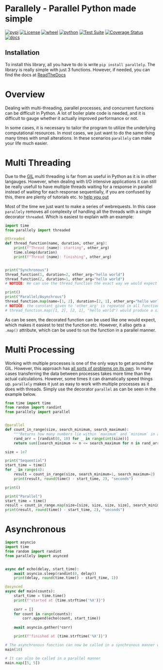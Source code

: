 # Parallely - Parallel Python made simple

[![pypi](https://img.shields.io/pypi/v/parallely.svg)](https://pypi.org/project/parallely/)
[![License](https://img.shields.io/github/license/mvilstrup/parallely)](https://github.com/mvilstrup/parallely/blob/main/LICENSE)
[![wheel](https://img.shields.io/pypi/wheel/parallely.svg)](https://pypi.org/project/parallely/)
[![python](https://img.shields.io/pypi/pyversions/parallely.svg)](https://pypi.org/project/parallely/)
[![Test Suite](https://github.com/mvilstrup/parallely/workflows/Test%20Suite/badge.svg)](https://github.com/mvilstrup/parallely/actions?query=workflow%3A%22Test+Suite%22)
[![Coverage Status](https://coveralls.io/repos/github/MVilstrup/parallely/badge.svg?branch=main)](https://coveralls.io/github/MVilstrup/parallely?branch=main)
[![docs](https://readthedocs.org/projects/parallely/badge/?version=latest)](https://parallely.readthedocs.io/en/latest/?badge=latest)

## Installation
To install this library, all you have to do is write `pip install parallely`. The library is really simple with just 3 functions. However, if needed, you can find the docs at [ReadTheDocs](https://parallely.readthedocs.io/en/latest/index.html)

# Overview

Dealing with multi-threading, parallel processes, and concurrent functions can be difficult in Python. A lot of boiler plate code is needed, and it is difficult to gauge whether it actually improved performance or not. 

In some cases, it is necessary to tailor the program to utilize the underlying computational resources. In most cases, we just want to do the same thing many times with small alterations. In these scenarios `parallely` can make your life much easier. 

# Multi Threading
Due to the [GIL](https://wiki.python.org/moin/GlobalInterpreterLock) multi threading is far from as useful in Python as it is in other langauges. However, when dealing with I/O intensive applications it can still be really usefull to have multiple threads waiting for a response in parallel instead of waiting for each response sequentially, if you are confused by this, there are plenty of tutorials etc. to [help you out](https://www.google.com/search?q=why%20multi%20thread%20python)

Most of the time we just want to make a series of webrequests. In this case `parallely` removes all complexity of handling all the threads with a single decorator `threaded`. Which is easiest to explain with an example:

```python
import time
from parallely import threaded

@threaded
def thread_function(name, duration, other_arg):
    print(f"Thread {name}: starting", other_arg)
    time.sleep(duration)
    print(f"Thread {name}: finishing", other_arg)


print("Synchronous")
thread_function(1, duration=2, other_arg="hello world")
thread_function(2, duration=1, other_arg="hello world")
# NOTICE: We can use the thread_function the exact way we would expect without any overhead

print()
print("Parallel/Asynchrous")
thread_function.map(name=[1, 2], duration=[2, 1], other_arg="hello world")
# NOTICE: the constant given to 'other_arg' is repeated in all function calls
# thread_function.map([1, 2], [2, 1], "hello world") would produce a similar result
```

As can be seen, the decorated function can be used like one would expect, which makes it easiest to test the function etc. However, it allso gets a `.map()` attribute, which can be used to run the function in a parallel manner.

# Multi Processing
Working with multiple processes is one of the only ways to get around the GIL. However, this approach has [all sorts of problems on its own](https://www.google.com/search?q=problems%20when%20working%20with%20multi%20processes%20python). In many cases transferring the data between processes takes more time than the actual calculations. However, some times it can dramatically speed things up. `parallely` makes it just as easy to work with multiple processes as it does with threads. Simply use the decorator `parallel` as can be seen in the example below.

```python
from time import time
from random import randint
from parallely import parallel


@parallel
def count_in_range(size, search_minimum, search_maximum):
    """Returns how many numbers lie within `maximum` and `minimum` in a random array"""
    rand_arr = [randint(0, 10) for _ in range(int(size))] 
    return sum([search_minimum <= n <= search_maximum for n in rand_arr])

size = 1e7

print("Sequential")
start_time = time()
for _ in range(4):
    result = count_in_range(size, search_minimum=1, search_maximum=2)
    print(result, round(time() - start_time, 2), "seconds")

print()

print("Parallel")
start_time = time()
result = count_in_range.map(size=[size, size, size, size], search_minimum=1, search_maximum=2)
print(result, round(time() - start_time, 2), "seconds")
```

# Asynchronous

```python
import asyncio
import time
from random import randint
from parallely import asynced


async def echo(delay, start_time):
    await asyncio.sleep(randint(0, delay))
    print(delay, round(time.time() - start_time, 1))

@asynced
async def main(counts):
    start_time = time.time()
    print(f"started at {time.strftime('%X')}")
    
    corr = []
    for count in range(counts):
        corr.append(echo(count, start_time))
        
    await asyncio.gather(*corr)

    print(f"finished at {time.strftime('%X')}")

# The asynchronous function can now be called in a synchronous manner without awiting it
main(10)

# It can also be called in a parallel manner
main.map([5, 5])
```